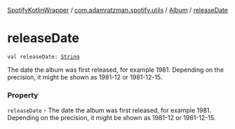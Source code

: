 [SpotifyKotlinWrapper](../../index.md) / [com.adamratzman.spotify.utils](../index.md) / [Album](index.md) / [releaseDate](./release-date.md)

# releaseDate

`val releaseDate: `[`String`](https://kotlinlang.org/api/latest/jvm/stdlib/kotlin/-string/index.html)

The date the album was first released, for example 1981. Depending on the precision,
it might be shown as 1981-12 or 1981-12-15.

### Property

`releaseDate` - The date the album was first released, for example 1981. Depending on the precision,
it might be shown as 1981-12 or 1981-12-15.